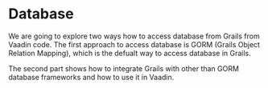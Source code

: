 # Database

We are going to explore two ways how to access database from Grails from Vaadin code. The first approach to access database is GORM (Grails Object Relation Mapping), which is the defualt way to access database in Grails.

The second part shows how to integrate Grails with other than GORM database frameworks and how to use it in Vaadin.
